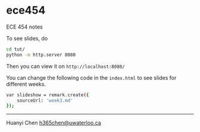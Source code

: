 # ece454

ECE 454 notes

To see slides, do

```bash
cd tut/
python -m http.server 8080
```

Then you can view it on `http://localhost:8080/`

You can change the following code in the `index.html` to see slides for different
weeks.

```bash
var slideshow = remark.create({
    sourceUrl: 'week3.md'
});
```

---
Huanyi Chen
h365chen@uwaterloo.ca
